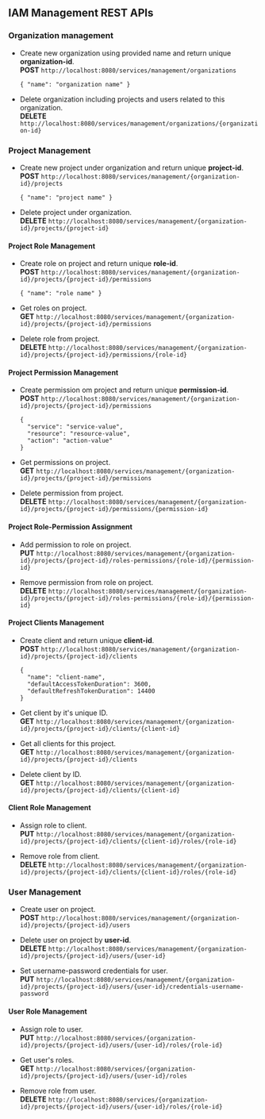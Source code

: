 ## IAM Management REST APIs

### Organization management

* Create new organization using provided name and return unique __organization-id__.  
  __POST__   ``http://localhost:8080/services/management/organizations``
  ```
  { "name": "organization name" }
  ```

* Delete organization including projects and users related to this organization.  
  __DELETE__ ``http://localhost:8080/services/management/organizations/{organization-id}``

### Project Management

* Create new project under organization and return unique __project-id__.  
  __POST__   ``http://localhost:8080/services/management/{organization-id}/projects``
  ```
  { "name": "project name" }
  ```

* Delete project under organization.  
  __DELETE__ ``http://localhost:8080/services/management/{organization-id}/projects/{project-id}``

#### Project Role Management

* Create role on project and return unique __role-id__.  
  __POST__   ``http://localhost:8080/services/management/{organization-id}/projects/{project-id}/permissions``
  ```
  { "name": "role name" }
  ```

* Get roles on project.  
  __GET__    ``http://localhost:8080/services/management/{organization-id}/projects/{project-id}/permissions``

* Delete role from project.  
  __DELETE__ ``http://localhost:8080/services/management/{organization-id}/projects/{project-id}/permissions/{role-id}``

#### Project Permission Management

* Create permission om project and return unique __permission-id__.  
  __POST__ ``http://localhost:8080/services/management/{organization-id}/projects/{project-id}/permissions``
  ```
  { 
    "service": "service-value", 
    "resource": "resource-value", 
    "action": "action-value" 
  }
  ```


* Get permissions on project.  
  __GET__ ``http://localhost:8080/services/management/{organization-id}/projects/{project-id}/permissions``  

* Delete permission from project.  
  __DELETE__ ``http://localhost:8080/services/management/{organization-id}/projects/{project-id}/permissions/{permission-id}``

#### Project Role-Permission Assignment

* Add permission to role on project.   
  __PUT__ ``http://localhost:8080/services/management/{organization-id}/projects/{project-id}/roles-permissions/{role-id}/{permission-id}``

* Remove permission from role on project.  
  __DELETE__ ``http://localhost:8080/services/management/{organization-id}/projects/{project-id}/roles-permissions/{role-id}/{permission-id}``


#### Project Clients Management 

* Create client and return unique __client-id__.   
  __POST__ ``http://localhost:8080/services/management/{organization-id}/projects/{project-id}/clients``
  ```
  { 
    "name": "client-name", 
    "defaultAccessTokenDuration": 3600, 
    "defaultRefreshTokenDuration": 14400 
  }  
  ```

* Get client by it's unique ID.  
  __GET__ ``http://localhost:8080/services/management/{organization-id}/projects/{project-id}/clients/{client-id}``

* Get  all clients for this project.  
  __GET__ ``http://localhost:8080/services/management/{organization-id}/projects/{project-id}/clients``

* Delete client by ID.  
  __GET__ ``http://localhost:8080/services/management/{organization-id}/projects/{project-id}/clients/{client-id}``

#### Client Role Management

* Assign role to client.  
  __PUT__ ``http://localhost:8080/services/management/{organization-id}/projects/{project-id}/clients/{client-id}/roles/{role-id}``

* Remove role from client.  
  __DELETE__ ``http://localhost:8080/services/management/{organization-id}/projects/{project-id}/clients/{client-id}/roles/{role-id}``


### User Management

* Create user on project.   
  __POST__ ``http://localhost:8080/services/management/{organization-id}/projects/{project-id}/users``
  
* Delete user on project by __user-id__.  
  __DELETE__ ``http://localhost:8080/services/management/{organization-id}/projects/{project-id}/users/{user-id}``

* Set  username-password credentials for user.  
  __PUT__ ``http://localhost:8080/services/management/{organization-id}/projects/{project-id}/users/{user-id}/credentials-username-password``

#### User Role Management
* Assign role to user.  
  __PUT__ ``http://localhost:8080/services/{organization-id}/projects/{project-id}/users/{user-id}/roles/{role-id}``
  
* Get user's roles.  
  __GET__ ``http://localhost:8080/services/{organization-id}/projects/{project-id}/users/{user-id}/roles``
  
* Remove role from user.  
  __DELETE__ ``http://localhost:8080/services/{organization-id}/projects/{project-id}/users/{user-id}/roles/{role-id}``
  